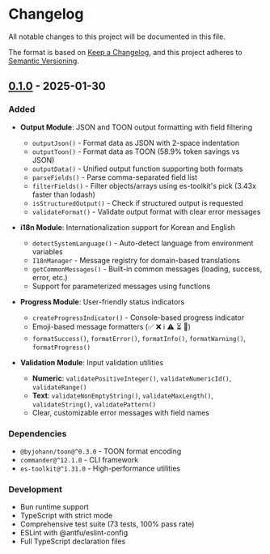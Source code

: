 # Changelog

All notable changes to this project will be documented in this file.

The format is based on [Keep a Changelog](https://keepachangelog.com/en/1.0.0/),
and this project adheres to [Semantic Versioning](https://semver.org/spec/v2.0.0.html).

## [0.1.0] - 2025-01-30

### Added

- **Output Module**: JSON and TOON output formatting with field filtering
  - `outputJson()` - Format data as JSON with 2-space indentation
  - `outputToon()` - Format data as TOON (58.9% token savings vs JSON)
  - `outputData()` - Unified output function supporting both formats
  - `parseFields()` - Parse comma-separated field list
  - `filterFields()` - Filter objects/arrays using es-toolkit's pick (3.43x faster than lodash)
  - `isStructuredOutput()` - Check if structured output is requested
  - `validateFormat()` - Validate output format with clear error messages

- **i18n Module**: Internationalization support for Korean and English
  - `detectSystemLanguage()` - Auto-detect language from environment variables
  - `I18nManager` - Message registry for domain-based translations
  - `getCommonMessages()` - Built-in common messages (loading, success, error, etc.)
  - Support for parameterized messages using functions

- **Progress Module**: User-friendly status indicators
  - `createProgressIndicator()` - Console-based progress indicator
  - Emoji-based message formatters (✅ ❌ ℹ️ ⚠️ ⏳ 📡)
  - `formatSuccess()`, `formatError()`, `formatInfo()`, `formatWarning()`, `formatProgress()`

- **Validation Module**: Input validation utilities
  - **Numeric**: `validatePositiveInteger()`, `validateNumericId()`, `validateRange()`
  - **Text**: `validateNonEmptyString()`, `validateMaxLength()`, `validateString()`, `validatePattern()`
  - Clear, customizable error messages with field names

### Dependencies

- `@byjohann/toon@^0.3.0` - TOON format encoding
- `commander@^12.1.0` - CLI framework
- `es-toolkit@^1.31.0` - High-performance utilities

### Development

- Bun runtime support
- TypeScript with strict mode
- Comprehensive test suite (73 tests, 100% pass rate)
- ESLint with @antfu/eslint-config
- Full TypeScript declaration files

[0.1.0]: https://github.com/pleaseai/cli-toolkit/releases/tag/v0.1.0
